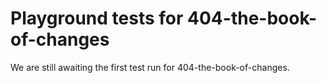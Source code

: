 # Playground tests for 404-the-book-of-changes
We are still awaiting the first test run for 404-the-book-of-changes.
